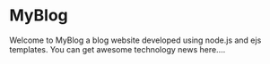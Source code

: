 # MyBlog
Welcome to MyBlog a blog website developed using node.js and ejs templates.
You can get awesome technology news here....
